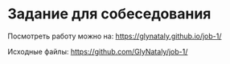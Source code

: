 ﻿# Задание для собеседования

Посмотреть работу можно на: https://glynataly.github.io/job-1/

Исходные файлы: https://github.com/GlyNataly/job-1/


